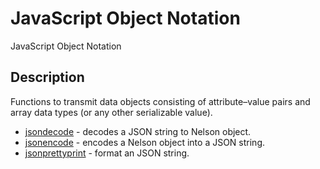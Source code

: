 # JavaScript Object Notation

JavaScript Object Notation

## Description

Functions to transmit data objects consisting of attribute–value pairs and array data types (or any other serializable value).

- [jsondecode](jsondecode.md) - decodes a JSON string to Nelson object.
- [jsonencode](jsonencode.md) - encodes a Nelson object into a JSON string.
- [jsonprettyprint](jsonprettyprint.md) - format an JSON string.

